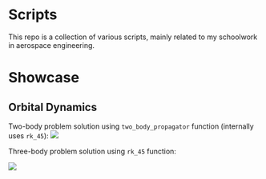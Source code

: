 # Scripts

This repo is a collection of various scripts, mainly related to my schoolwork in aerospace engineering.

# Showcase
## Orbital Dynamics
Two-body problem solution using `two_body_propagator` function (internally uses `rk_45`):
![](images/animation1.gif)

Three-body problem solution using `rk_45` function:

![](images/animation2.gif)